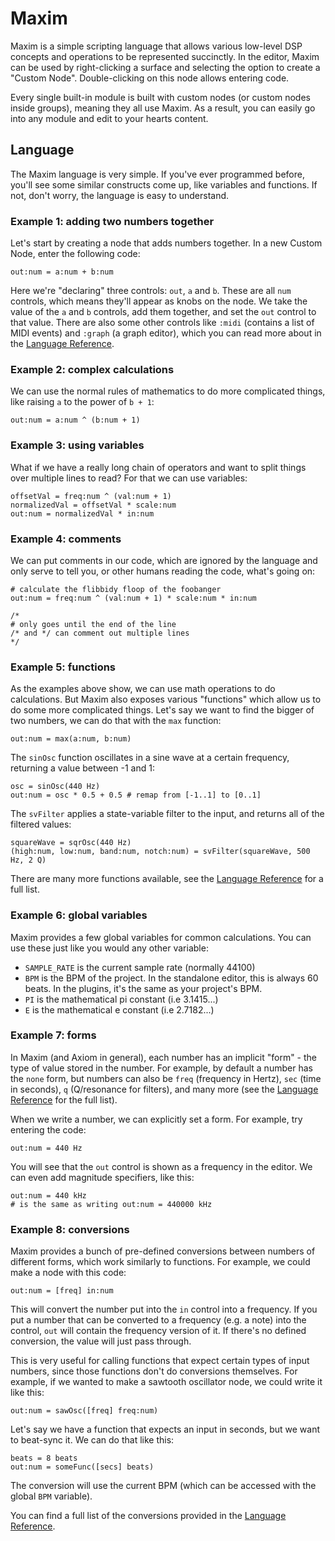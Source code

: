 # Maxim

Maxim is a simple scripting language that allows various low-level DSP concepts and operations to be represented succinctly. In the editor, Maxim can be used by right-clicking a surface and selecting the option to create a "Custom Node". Double-clicking on this node allows entering code.

Every single built-in module is built with custom nodes (or custom nodes inside groups), meaning they all use Maxim. As a result, you can easily go into any module and edit to your hearts content.

## Language

The Maxim language is very simple. If you've ever programmed before, you'll see some similar constructs come up, like variables and functions. If not, don't worry, the language is easy to understand.

### Example 1: adding two numbers together

Let's start by creating a node that adds numbers together. In a new Custom Node, enter the following code:

```
out:num = a:num + b:num
```

Here we're "declaring" three controls: `out`, `a` and `b`. These are all `num` controls, which means they'll appear as knobs on the node. We take the value of the `a` and `b` controls, add them together, and set the `out` control to that value. There are also some other controls like `:midi` (contains a list of MIDI events) and `:graph` (a graph editor), which you can read more about in the [Language Reference](MaximReference.md#Controls).

### Example 2: complex calculations

We can use the normal rules of mathematics to do more complicated things, like raising `a` to the power of `b + 1`:

```
out:num = a:num ^ (b:num + 1)
```

### Example 3: using variables

What if we have a really long chain of operators and want to split things over multiple lines to read? For that we can use variables:

```
offsetVal = freq:num ^ (val:num + 1)
normalizedVal = offsetVal * scale:num
out:num = normalizedVal * in:num
```

### Example 4: comments

We can put comments in our code, which are ignored by the language and only serve to tell you, or other humans reading the code, what's going on:

```
# calculate the flibbidy floop of the foobanger
out:num = freq:num ^ (val:num + 1) * scale:num * in:num

/*
# only goes until the end of the line
/* and */ can comment out multiple lines
*/
```

### Example 5: functions

As the examples above show, we can use math operations to do calculations. But Maxim also exposes various "functions" which allow us to do some more complicated things. Let's say we want to find the bigger of two numbers, we can do that with the `max` function:

```
out:num = max(a:num, b:num)
```

The `sinOsc` function oscillates in a sine wave at a certain frequency, returning a value between -1 and 1:

```
osc = sinOsc(440 Hz)
out:num = osc * 0.5 + 0.5 # remap from [-1..1] to [0..1]
```

The `svFilter` applies a state-variable filter to the input, and returns all of the filtered values:

```
squareWave = sqrOsc(440 Hz)
(high:num, low:num, band:num, notch:num) = svFilter(squareWave, 500 Hz, 2 Q)
```

There are many more functions available, see the [Language Reference](MaximReference.md#Functions) for a full list.

### Example 6: global variables

Maxim provides a few global variables for common calculations. You can use these just like you would any other variable:

 - `SAMPLE_RATE` is the current sample rate (normally 44100)
 - `BPM` is the BPM of the project. In the standalone editor, this is always 60 beats. In the plugins, it's the same as your project's BPM.
 - `PI` is the mathematical pi constant (i.e 3.1415...)
 - `E` is the mathematical e constant (i.e 2.7182...)

### Example 7: forms

In Maxim (and Axiom in general), each number has an implicit "form" - the type of value stored in the number. For example, by default a number has the `none` form, but numbers can also be `freq` (frequency in Hertz), `sec` (time in seconds), `q` (Q/resonance for filters), and many more (see the [Language Reference](MaximReference.md#Forms) for the full list).

When we write a number, we can explicitly set a form. For example, try entering the code:

```
out:num = 440 Hz
```

You will see that the `out` control is shown as a frequency in the editor. We can even add magnitude specifiers, like this:

```
out:num = 440 kHz
# is the same as writing out:num = 440000 kHz
```

### Example 8: conversions

Maxim provides a bunch of pre-defined conversions between numbers of different forms, which work similarly to functions. For example, we could make a node with this code:

```
out:num = [freq] in:num
```

This will convert the number put into the `in` control into a frequency. If you put a number that can be converted to a frequency (e.g. a note) into the control, `out` will contain the frequency version of it. If there's no defined conversion, the value will just pass through.

This is very useful for calling functions that expect certain types of input numbers, since those functions don't do conversions themselves. For example, if we wanted to make a sawtooth oscillator node, we could write it like this:

```
out:num = sawOsc([freq] freq:num)
```

Let's say we have a function that expects an input in seconds, but we want to beat-sync it. We can do that like this:

```
beats = 8 beats
out:num = someFunc([secs] beats)
```

The conversion will use the current BPM (which can be accessed with the global `BPM` variable).

You can find a full list of the conversions provided in the [Language Reference](MaximReference.md#Conversions).